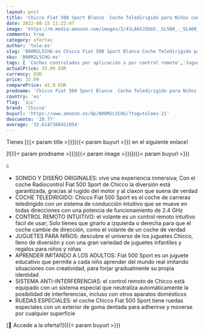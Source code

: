 ```yaml
---
layout: post
title: 'Chicco Fiat 500 Sport Blanco  Coche Teledirigido para Niños con Control Remoto Intuitivo en Forma de Volante  Luces y Sonidos – Coche Radiocontrol Apto para Niños y Niñas de 2 a 6 Años'
date: 2022-08-15 11:22:47
image: 'https://m.media-amazon.com/images/I/41LAkVJ5bbS._SL500_._SL400_.jpg'
comments: true
category: ofertas
author: 'tole.es'
slug: 'B00M2L5CHG-es Chicco Fiat 500 Sport Blanco Coche Teledirigido para Niños...'
sku: 'B00M2L5CHG-es'
tags: [ 'Coches controlados por aplicación o por control remoto','Juguetes','Juguetes y juegos','Radiocontrol','Vehículos controlados por aplicación y control remoto','chicco','🇪🇸', ]
actualPrice: 33.99 EUR
currency: EUR
price: 33.99
comparePrice: 42.9 EUR
prodname: 'Chicco Fiat 500 Sport Blanco  Coche Teledirigido para Niños con Control Remoto Intuitivo en Forma de Volante  Luces y Sonidos – Coche Radiocontrol Apto para Niños y Niñas de 2 a 6 Años'
country: 'es'
flag: '🇪🇸'
brand: 'Chicco'
buyurl: 'https://www.amazon.es/dp/B00M2L5CHG/?tag=tolees-21'
descuento: '20.77'
average: '32.6147368421054'
---
```


Tienes [{{< param title >}}]({{< param buyurl >}}) en el siguiente enlace!

[![{{< param prodname >}}]({{< param image >}})]({{< param buyurl >}})

ℹ️:

- SONIDO Y DISEÑO ORIGINALES: vive una experiencia inmersiva; Con el coche Radiocontrol Fiat 500 Sport de Chicco la diversión está garantizada, gracias al rugido del motor y al claxon que suena de verdad
- COCHE TELEDIRIGIDO: Chicco Fiat 500 Sport es el coche de carreras teledirigido con un sistema de conducción intuitivo que se mueve en todas direcciones con una potencia de funcionamiento de 2.4 GHz
- CONTROL REMOTO INTUITIVO: el volante es un control remoto intuitivo fácil de usar; Solo tienes que girarlo a izquierda o derecha para que el coche cambie de dirección, como el volante de un coche de verdad
- JUGUETES PARA NIÑOS: descubre el universo de los juguetes Chicco, lleno de diversión y con una gran variedad de juguetes infantiles y regalos para niños y niñas
- APRENDER IMITANDO A LOS ADULTOS: Fiat 500 Sport es un juguete educativo que permite a cada niño aprender del mundo real imitando situaciones con creatividad, para forjar gradualmente su propia identidad
- SISTEMA ANTI-INTERFERENCIAS: el control remoto de Chicco está equipado con un sistema especial que neutraliza automáticamente la posibilidad de interferencias, incluso con otros aparatos domésticos
- RUEDAS ESPECIALES: el coche Chicco Fiat 500 Sport tiene ruedas especiales con un exterior de goma dentada para adherirse y moverse por cualquier superficie

[🛒 Accede a la oferta!!]({{< param buyurl >}})
